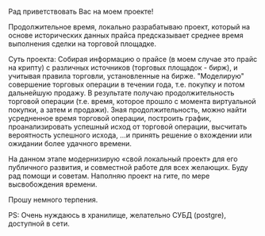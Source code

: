 Рад приветствовать Вас на моем проекте!

Продолжительное время, локально разрабатываю проект, который на основе исторических данных прайса предсказывает среднее время выполнения сделки на торговой площадке.

Суть проекта: Собирая информацию о прайсе (в моем случае это прайс на крипту) с различных источников (торговых площадок - бирж), и учитывая правила торговли, установленные на бирже. "Моделирую" совершение торговых операции в течении года, т.е. покупку и потом дальнейшую продажу. В результате получаю продолжительность торговой операции (т.е. время, которое прошло с момента виртуальной покупки, а затем и продажи). Зная продолжительность, можно найти усредненное время торговой операции, построить график, проанализировать успешный исход от торговой операции, высчитать вероятность успешного исхода, …и принять решение о вхождении или ожидании более удачного времени.

На данном этапе модернизирую «свой локальный проект» для его публичного развития, и совместной работе для всех желающих. 
Буду рад помощи и советам.
Наполняю проект на гите, по мере высвобождения времени. 

Прошу немного терпения.

PS: Очень нуждаюсь в хранилище, желательно СУБД (postgre), доступной в сети.
